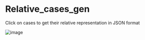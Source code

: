 # Relative_cases_gen

Click on cases to get their relative representation in JSON format

![image](https://github.com/pikpoket/Relative_cases_gen/assets/28807284/65c36407-1d63-439b-9596-27819a2ea30c)
